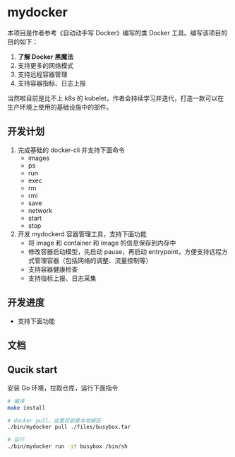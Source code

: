 # mydocker 

本项目是作者参考《自动动手写 Docker》编写的类 Docker 工具。编写该项目的目的如下：
1. **了解 Docker 黑魔法**
2. 支持更多的网络模式
3. 支持远程容器管理
4. 支持容器指标、日志上报

当然啦目前是比不上 k8s 的 kubelet，作者会持续学习并迭代，打造一款可以在生产环境上使用的基础设施中的部件。


##  开发计划
1. 完成基础的 docker-cli 并支持下面命令
    * images
    * ps
    * run
    * exec
    * rm
    * rmi
    * save
    * network
    * start
    * stop
2. 开发 mydockerd 容器管理工具，支持下面功能
    * 将 image 和 container 和 image 的信息保存到内存中
    * 修改容器启动模型，先启动 pause，再启动 entrypoint，方便支持远程方式管理容器（包括网络的调整、流量控制等）
    * 支持容器健康检查
    * 支持指标上报、日志采集


##  开发进度
* 支持下面功能

##  文档

##  Qucik start
安装 Go 环境，拉取仓库，运行下面指令
```bash
# 编译
make install

# docker pull，这里目前是本地解压
./bin/mydocker pull ./files/busybox.tar

# 运行
./bin/mydocker run -it busybox /bin/sh
```

